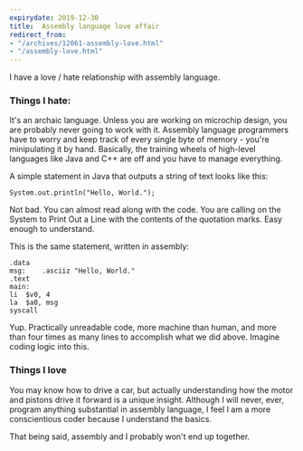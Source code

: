 ```yaml
---
expirydate: 2019-12-30
title:  Assembly language love affair
redirect_from:
- "/archives/12061-assembly-love.html"
- "/assembly-love.html"
---
```



I have a love / hate relationship with assembly language.

### Things I hate:

It's an archaic language. Unless you are working on microchip design, you are probably never going to work with it. Assembly language programmers have to worry and keep track of every single byte of memory - you're minipulating it by hand. Basically, the training wheels of high-level languages like Java and C++ are off and you have to manage everything.

A simple statement in Java that outputs a string of text looks like this:

	System.out.println("Hello, World.");

Not bad. You can almost read along with the code. You are calling on the System to Print Out a Line with the contents of the quotation marks. Easy enough to understand.

This is the same statement, written in assembly:

	.data
	msg:	.asciiz	"Hello, World."
	.text
	main:
	li	$v0, 4
	la	$a0, msg
	syscall

Yup. Practically unreadable code, more machine than human, and more than four times as many lines to accomplish what we did above. Imagine coding logic into this.

### Things I love

You may know how to drive a car, but actually understanding how the motor and pistons drive it forward is a unique insight. Although I will never, ever, program anything substantial in assembly language, I feel I am a more conscientious coder because I understand the basics.

That being said, assembly and I probably won't end up together.
